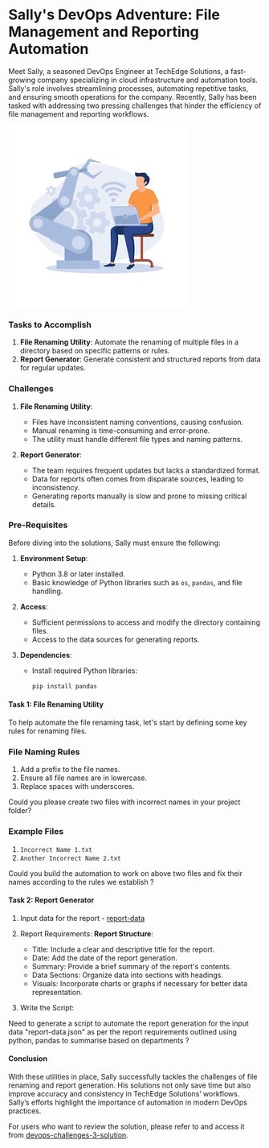 # Sally's DevOps Adventure: File Management and Reporting Automation

Meet Sally, a seasoned DevOps Engineer at TechEdge Solutions, a fast-growing company specializing in cloud infrastructure and automation tools. Sally's role involves streamlining processes, automating repetitive tasks, and ensuring smooth operations for the company. Recently, Sally has been tasked with addressing two pressing challenges that hinder the efficiency of file management and reporting workflows.

![automate](images/automate.jpeg)

### Tasks to Accomplish

1. **File Renaming Utility**: Automate the renaming of multiple files in a directory based on specific patterns or rules.
2. **Report Generator**: Generate consistent and structured reports from data for regular updates.

### Challenges

1. **File Renaming Utility**:
   - Files have inconsistent naming conventions, causing confusion.
   - Manual renaming is time-consuming and error-prone.
   - The utility must handle different file types and naming patterns.

2. **Report Generator**:
   - The team requires frequent updates but lacks a standardized format.
   - Data for reports often comes from disparate sources, leading to inconsistency.
   - Generating reports manually is slow and prone to missing critical details.

### Pre-Requisites

Before diving into the solutions, Sally must ensure the following:

1. **Environment Setup**:
   - Python 3.8 or later installed.
   - Basic knowledge of Python libraries such as `os`, `pandas`, and file handling.

2. **Access**:
   - Sufficient permissions to access and modify the directory containing files.
   - Access to the data sources for generating reports.

3. **Dependencies**:
   - Install required Python libraries:
     ```bash
     pip install pandas
     ```

#### Task 1: File Renaming Utility

To help automate the file renaming task, let's start by defining some key rules for renaming files. 

### File Naming Rules

1. Add a prefix to the file names.
2. Ensure all file names are in lowercase.
3. Replace spaces with underscores.

Could you please create two files with incorrect names in your project folder? 

### Example Files

1. `Incorrect Name 1.txt`
2. `Another Incorrect Name 2.txt`

Could you build the automation to work on above two files and fix their names according to the rules we establish ?

####  Task 2: Report Generator

1. Input data for the report - [report-data](data/report-data.json)

2. Report Requirements:
**Report Structure**:
    - Title: Include a clear and descriptive title for the report.
    - Date: Add the date of the report generation.
    - Summary: Provide a brief summary of the report's contents.
    - Data Sections: Organize data into sections with headings.
    - Visuals: Incorporate charts or graphs if necessary for better data representation.
  
3. Write the Script:

Need to generate a script to automate the report generation for the input data "report-data.json" as per the  report requirements outlined using python, pandas to summarise based on departments ?


#### Conclusion

With these utilities in place, Sally successfully tackles the challenges of file renaming and report generation. His solutions not only save time but also improve accuracy and consistency in TechEdge Solutions’ workflows. Sally’s efforts highlight the importance of automation in modern DevOps practices.

For users who want to review the solution, please refer to and access it from [devops-challenges-3-solution](devops-challenges-3-solution.md).